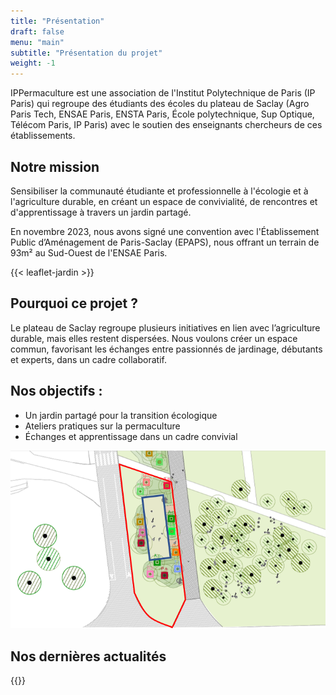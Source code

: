```yaml
---
title: "Présentation"
draft: false
menu: "main"
subtitle: "Présentation du projet"
weight: -1
---
```


IPPermaculture est une association de l'Institut Polytechnique de Paris (IP Paris) qui regroupe des étudiants des écoles du plateau de Saclay (Agro Paris Tech, ENSAE Paris, ENSTA Paris, École polytechnique, Sup Optique, Télécom Paris, IP Paris) avec le soutien des enseignants chercheurs de ces établissements.

## Notre mission

Sensibiliser la communauté étudiante et professionnelle à l'écologie et à l'agriculture durable, en créant un espace de convivialité, de rencontres et d'apprentissage à travers un jardin partagé.

En novembre 2023, nous avons signé une convention avec l'Établissement Public d’Aménagement de Paris-Saclay (EPAPS), nous offrant un terrain de 93m² au Sud-Ouest de l'ENSAE Paris.

{{< leaflet-jardin >}}

## Pourquoi ce projet ?

Le plateau de Saclay regroupe plusieurs initiatives en lien avec l’agriculture durable, mais elles restent dispersées. Nous voulons créer un espace commun, favorisant les échanges entre passionnés de jardinage, débutants et experts, dans un cadre collaboratif.

## Nos objectifs :

* Un jardin partagé pour la transition écologique
* Ateliers pratiques sur la permaculture
* Échanges et apprentissage dans un cadre convivial

![Plan jardin](img/emplacement_EPAPS.png)

## Nos dernières actualités



{{<mailerlite>}}
